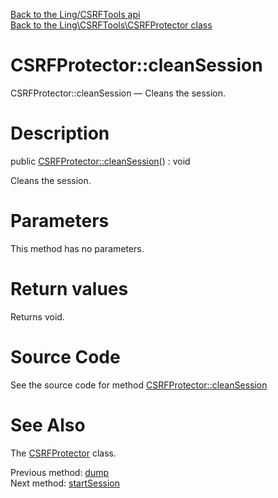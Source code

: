 [Back to the Ling/CSRFTools api](https://github.com/lingtalfi/CSRFTools/blob/master/doc/api/Ling/CSRFTools.md)<br>
[Back to the Ling\CSRFTools\CSRFProtector class](https://github.com/lingtalfi/CSRFTools/blob/master/doc/api/Ling/CSRFTools/CSRFProtector.md)


CSRFProtector::cleanSession
================



CSRFProtector::cleanSession — Cleans the session.




Description
================


public [CSRFProtector::cleanSession](https://github.com/lingtalfi/CSRFTools/blob/master/doc/api/Ling/CSRFTools/CSRFProtector/cleanSession.md)() : void




Cleans the session.




Parameters
================

This method has no parameters.


Return values
================

Returns void.








Source Code
===========
See the source code for method [CSRFProtector::cleanSession](https://github.com/lingtalfi/CSRFTools/blob/master/CSRFProtector.php#L291-L295)


See Also
================

The [CSRFProtector](https://github.com/lingtalfi/CSRFTools/blob/master/doc/api/Ling/CSRFTools/CSRFProtector.md) class.

Previous method: [dump](https://github.com/lingtalfi/CSRFTools/blob/master/doc/api/Ling/CSRFTools/CSRFProtector/dump.md)<br>Next method: [startSession](https://github.com/lingtalfi/CSRFTools/blob/master/doc/api/Ling/CSRFTools/CSRFProtector/startSession.md)<br>

